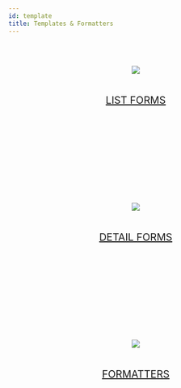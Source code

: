 ```yaml
---
id: template
title: Templates & Formatters
---
```


<div markdown="1" style="text-align: center; margin-top: 20px; margin-bottom: 20px; height: 250px; width: 100%">
	<a class="button" href="../en/custom-listform-templates.html">
	<img style="vertical-align: middle;margin-top: 40px;margin-bottom: 20px" src="../assets/en/template-formatters/buttonListFormTemplate.png"/>
	<p style="font-size: 20px">LIST FORMS</p></a></div>

<div markdown="1" style="text-align: center; margin-top: 20px; margin-bottom: 20px; height: 250px; width: 100%">
	<a class="button" href="../en/custom-detailform-templates.html">
	<img style="vertical-align: middle;margin-top: 40px;margin-bottom: 20px" src="../assets/en/template-formatters/buttonDetailFormTemplate.png"/>
	<p style="font-size: 20px">DETAIL FORMS</p></a></div>

<div markdown="1" style="text-align: center; margin-top: 20px; margin-bottom: 20px; height: 250px; width: 100%">
	<a class="button" href="../en/custom-data-formatters.html">
	<img style="vertical-align: middle;margin-top: 40px;margin-bottom: 20px" src="../assets/en/template-formatters/buttonFormatters.png"/>
	<p style="font-size: 20px">FORMATTERS</p></a></div>
